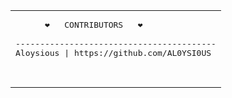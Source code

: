 <table align="center"><tr><td>
<pre>
      ❤️   CONTRIBUTORS   ❤️<br>
-----------------------------------------
Aloysious | https://github.com/AL0YSI0US
